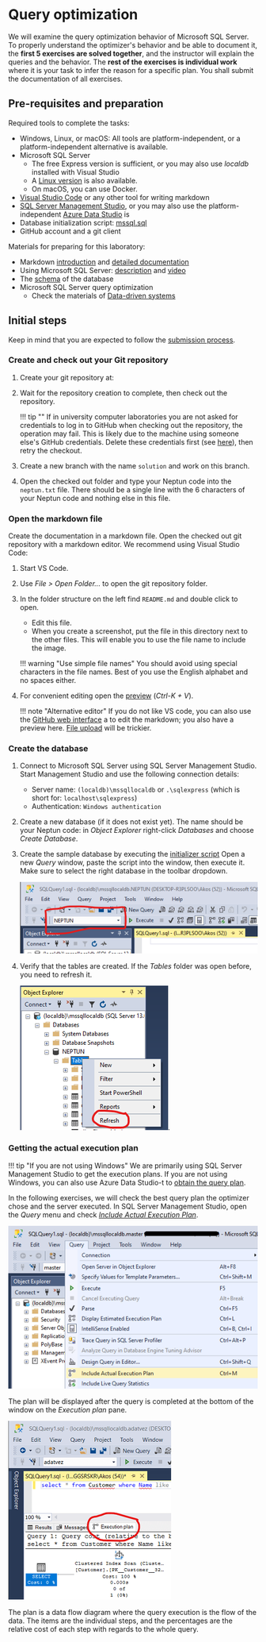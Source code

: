 ﻿# Query optimization

We will examine the query optimization behavior of Microsoft SQL Server. To properly understand the optimizer's behavior and be able to document it, the **first 5 exercises are solved together**, and the instructor will explain the queries and the behavior. The **rest of the exercises is individual work** where it is your task to infer the reason for a specific plan. You shall submit the documentation of all exercises.

## Pre-requisites and preparation

Required tools to complete the tasks:

- Windows, Linux, or macOS: All tools are platform-independent, or a platform-independent alternative is available.
- Microsoft SQL Server
  - The free Express version is sufficient, or you may also use _localdb_ installed with Visual Studio
  - A [Linux version](https://docs.microsoft.com/en-us/sql/linux/sql-server-linux-setup) is also available.
  - On macOS, you can use Docker.
- [Visual Studio Code](https://code.visualstudio.com/) or any other tool for writing markdown
- [SQL Server Management Studio](https://docs.microsoft.com/en-us/sql/ssms/download-sql-server-management-studio-ssms), or you may also use the platform-independent [Azure Data Studio](https://docs.microsoft.com/en-us/sql/azure-data-studio/download) is
- Database initialization script: [mssql.sql](https://bmeviauac01.github.io/adatvezerelt/db/mssql.sql)
- GitHub account and a git client

Materials for preparing for this laboratory:

- Markdown [introduction](https://guides.github.com/features/mastering-markdown/) and [detailed documentation](https://help.github.com/en/github/writing-on-github/basic-writing-and-formatting-syntax)
- Using Microsoft SQL Server: [description](https://bmeviauac01.github.io/datadriven-en/db/mssql/) and [video](https://web.microsoftstream.com/video/98a6697d-daec-4a5f-82b6-8e96f06302e8)
- The [schema](https://bmeviauac01.github.io/datadriven-en/db/) of the database
- Microsoft SQL Server query optimization
  - Check the materials of [Data-driven systems](https://www.aut.bme.hu/Course/enviauac01)

## Initial steps

Keep in mind that you are expected to follow the [submission process](../GitHub.md).

### Create and check out your Git repository

1. Create your git repository at: <TBD>

1. Wait for the repository creation to complete, then check out the repository.

   !!! tip ""
   If in university computer laboratories you are not asked for credentials to log in to GitHub when checking out the repository, the operation may fail. This is likely due to the machine using someone else's GitHub credentials. Delete these credentials first (see [here](../GitHub-credentials.md)), then retry the checkout.

1. Create a new branch with the name `solution` and work on this branch.

1. Open the checked out folder and type your Neptun code into the `neptun.txt` file. There should be a single line with the 6 characters of your Neptun code and nothing else in this file.

### Open the markdown file

Create the documentation in a markdown file. Open the checked out git repository with a markdown editor. We recommend using Visual Studio Code:

1. Start VS Code.

1. Use _File > Open Folder..._ to open the git repository folder.

1. In the folder structure on the left find `README.md` and double click to open.

   - Edit this file.
   - When you create a screenshot, put the file in this directory next to the other files. This will enable you to use the file name to include the image.

   !!! warning "Use simple file names"
   You should avoid using special characters in the file names. Best of you use the English alphabet and no spaces either.

1. For convenient editing open the [preview](https://code.visualstudio.com/docs/languages/markdown#_markdown-preview) (_Ctrl-K + V_).

   !!! note "Alternative editor"
   If you do not like VS code, you can also use the [GitHub web interface](https://help.github.com/en/github/managing-files-in-a-repository/editing-files-in-your-repository) a to edit the markdown; you also have a preview here. [File upload](https://help.github.com/en/github/managing-files-in-a-repository/adding-a-file-to-a-repository) will be trickier.

### Create the database

1. Connect to Microsoft SQL Server using SQL Server Management Studio. Start Management Studio and use the following connection details:

   - Server name: `(localdb)\mssqllocaldb` or `.\sqlexpress` (which is short for: `localhost\sqlexpress`)
   - Authentication: `Windows authentication`

1. Create a new database (if it does not exist yet). The name should be your Neptun code: in _Object Explorer_ right-click _Databases_ and choose _Create Database_.

1. Create the sample database by executing the [initializer script](https://bmeviauac01.github.io/adatvezerelt/db/mssql.sql) Open a new _Query_ window, paste the script into the window, then execute it. Make sure to select the right database in the toolbar dropdown.

   ![Selecting the database](../images/sql-management-database-dropdown.png)

1. Verify that the tables are created. If the _Tables_ folder was open before, you need to refresh it.

   ![Listing tables](../images/sql-managment-tablak.png).

### Getting the actual execution plan

!!! tip "If you are not using Windows"
    We are primarily using SQL Server Management Studio to get the execution plans. If you are not using Windows, you can also use Azure Data Studio-t to [obtain the query plan](https://richbenner.com/2019/02/azure-data-studio-execution-plans/).

In the following exercises, we will check the best query plan the optimizer chose and the server executed. In SQL Server Management Studio, open the _Query_ menu and check [_Include Actual Execution Plan_](https://docs.microsoft.com/en-us/sql/relational-databases/performance/display-an-actual-execution-plan).

![Enable query plan](../images/queryopt/queryopt-include-plan.png)

The plan will be displayed after the query is completed at the bottom of the window on the _Execution plan_ pane.

![View query plan](../images/queryopt/queryopt-plan-result.png)

The plan is a data flow diagram where the query execution is the flow of the data. The items are the individual steps, and the percentages are the relative cost of each step with regards to the whole query.
